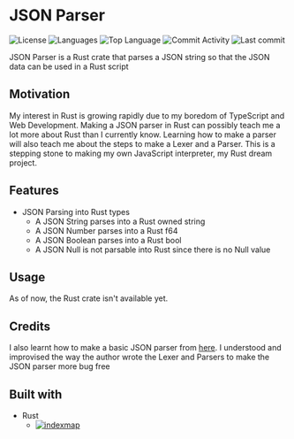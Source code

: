 # JSON Parser

![License](https://img.shields.io/github/license/zS1L3NT/rs-json-parser?style=for-the-badge) ![Languages](https://img.shields.io/github/languages/count/zS1L3NT/rs-json-parser?style=for-the-badge) ![Top Language](https://img.shields.io/github/languages/top/zS1L3NT/rs-json-parser?style=for-the-badge) ![Commit Activity](https://img.shields.io/github/commit-activity/y/zS1L3NT/rs-json-parser?style=for-the-badge) ![Last commit](https://img.shields.io/github/last-commit/zS1L3NT/rs-json-parser?style=for-the-badge)

JSON Parser is a Rust crate that parses a JSON string so that the JSON data can be used in a Rust script

## Motivation

My interest in Rust is growing rapidly due to my boredom of TypeScript and Web Development. Making a JSON parser in Rust can possibly teach me a lot more about Rust than I currently know. Learning how to make a parser will also teach me about the steps to make a Lexer and a Parser. This is a stepping stone to making my own JavaScript interpreter, my Rust dream project.

## Features

-   JSON Parsing into Rust types
    -   A JSON String parses into a Rust owned string
    -   A JSON Number parses into a Rust f64
    -   A JSON Boolean parses into a Rust bool
    -   A JSON Null is not parsable into Rust since there is no Null value

## Usage

As of now, the Rust crate isn't available yet.

## Credits

I also learnt how to make a basic JSON parser from [here](https://notes.eatonphil.com/writing-a-simple-json-parser.html). I understood and improvised the way the author wrote the Lexer and Parsers to make the JSON parser more bug free

## Built with

-   Rust
    -   [![indexmap](https://img.shields.io/badge/indexmap-%5E1.8.0-blue?style=flat-square)](https://docs.rs/indexmap/1.8.0)
